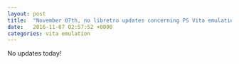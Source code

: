 ```yaml
---
layout: post
title:  "November 07th, no libretro updates concerning PS Vita emulation and emulators"
date:   2016-11-07 02:57:52 +0000
categories: vita emulation
---
```


No updates today!
